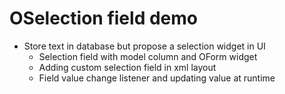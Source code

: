 OSelection field demo
=====================

 - Store text in database but propose a selection widget in UI
 	- Selection field with model column and OForm widget
 	- Adding custom selection field in xml layout
 	- Field value change listener and updating value at runtime